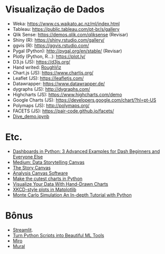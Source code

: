 # Visualização de Dados

- Weka: https://www.cs.waikato.ac.nz/ml/index.html
- Tableau: https://public.tableau.com/pt-br/s/gallery
- Qlik Sense: https://demos.qlik.com/qliksense (Revisar)
- Shiny (R):  https://shiny.rstudio.com/gallery/
- ggvis (R): https://ggvis.rstudio.com/
- Pygal (Python): http://pygal.org/en/stable/ (Revisar)
- Plotly (Python, R...): https://plot.ly/
- D3.js (JS): https://d3js.org/
- Hand writed: [RoughViz](https://medium.com/better-programming/visualize-your-data-with-hand-drawn-charts-with-the-roughviz-charting-library-a3a9f3ee4f84)
- Chart.js (JS): https://www.chartjs.org/
- Leaflet (JS): https://leafletjs.com/
- Datawrapper: https://www.datawrapper.de/
- dygraphs (JS): http://dygraphs.com/
- Highcharts (JS): https://www.highcharts.com/demo
- Google Charts (JS): https://developers.google.com/chart/?hl=pt-US
- Polymaps (JS): http://polymaps.org/
- FACETS (JS): https://pair-code.github.io/facets/
- [Dive_demo.ipynb](https://github.com/PAIR-code/facets/blob/master/facets_dive/Dive_demo.ipynb)

# Etc.

- [Dashboards in Python: 3 Advanced Examples for Dash Beginners and Everyone Else](https://medium.com/swlh/dashboards-in-python-3-advanced-examples-for-dash-beginners-and-everyone-else-b1daf4e2ec0a)
- [Medium: Data Storytelling Canvas](https://medium.com/@stefanocarnevalli/data-storytelling-canvas-conte-a-hist%C3%B3ria-do-seus-dados-9313d786bed9)
- [The Story Canvas](https://www.digitalstorytellers.com.au/the-story-canvas/)
- [Analysis Canvas Software](https://online.visual-paradigm.com/pt/diagrams/features/analysis-canvas-software/)
- [Make the cutest charts in Python](https://towardsdatascience.com/make-the-cutest-chart-in-python-visualize-your-data-with-hand-drawn-charts-f21157f76b4b)
- [Visualize Your Data With Hand-Drawn Charts](https://medium.com/better-programming/visualize-your-data-with-hand-drawn-charts-with-the-roughviz-charting-library-a3a9f3ee4f84)
- [XKCD-style plots in Matplotlib](https://jakevdp.github.io/blog/2012/10/07/xkcd-style-plots-in-matplotlib/)
- [Monte Carlo Simulation An In-depth Tutorial with Python](https://medium.com/towards-artificial-intelligence/monte-carlo-simulation-an-in-depth-tutorial-with-python-bcf6eb7856c8)

# Bônus
- [Streamlit](https://streamlit.io/).
- [Turn Python Scripts into Beautiful ML Tools](https://towardsdatascience.com/coding-ml-tools-like-you-code-ml-models-ddba3357eace)
- [Miro](http://miro.com/)
- [Mural](http://mural.co/)

